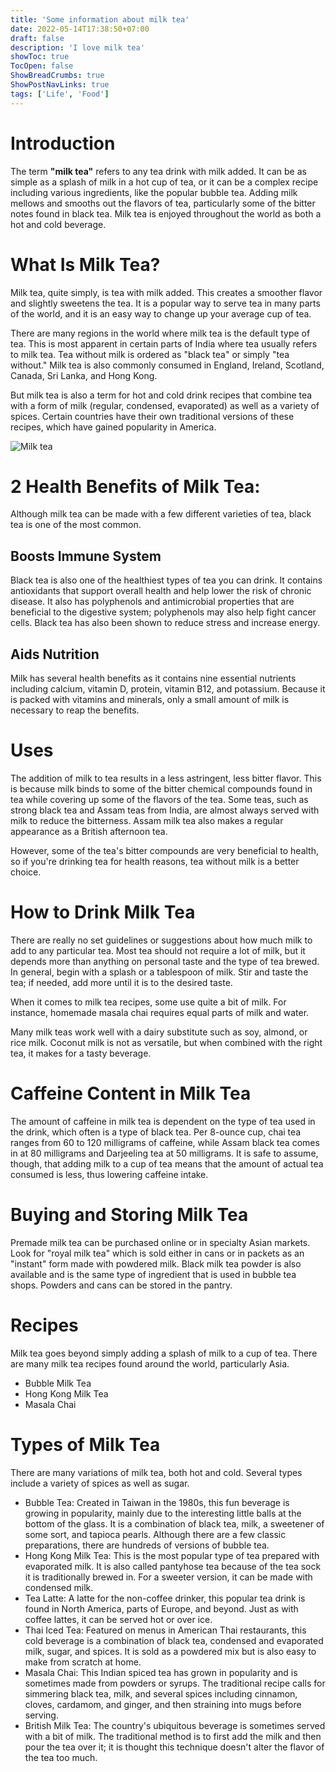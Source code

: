 ```yaml
---
title: 'Some information about milk tea'
date: 2022-05-14T17:38:50+07:00
draft: false
description: 'I love milk tea'
showToc: true
TocOpen: false
ShowBreadCrumbs: true
ShowPostNavLinks: true
tags: ['Life', 'Food']
---
```


# Introduction

The term **"milk tea"** refers to any tea drink with milk added. It can be as simple as a splash of milk in a hot cup of tea, or it can be a complex recipe including various ingredients, like the popular bubble tea. Adding milk mellows and smooths out the flavors of tea, particularly some of the bitter notes found in black tea. Milk tea is enjoyed throughout the world as both a hot and cold beverage.

# What Is Milk Tea?

Milk tea, quite simply, is tea with milk added. This creates a smoother flavor and slightly sweetens the tea. It is a popular way to serve tea in many parts of the world, and it is an easy way to change up your average cup of tea.​

There are many regions in the world where milk tea is the default type of tea. This is most apparent in certain parts of India where tea usually refers to milk tea. Tea without milk is ordered as "black tea" or simply "tea without." Milk tea is also commonly consumed in England, Ireland, Scotland, Canada, Sri Lanka, and Hong Kong.

But milk tea is also a term for hot and cold drink recipes that combine tea with a form of milk (regular, condensed, evaporated) as well as a variety of spices. Certain countries have their own traditional versions of these recipes, which have gained popularity in America.

![Milk tea](images/milk-tea/milk-tea.jpg)

# 2 Health Benefits of Milk Tea:

Although milk tea can be made with a few different varieties of tea, black tea is one of the most common.

## Boosts Immune System

Black tea is also one of the healthiest types of tea you can drink. It contains antioxidants that support overall health and help lower the risk of chronic disease. It also has polyphenols and antimicrobial properties that are beneficial to the digestive system; polyphenols may also help fight cancer cells. Black tea has also been shown to reduce stress and increase energy.

## Aids Nutrition

Milk has several health benefits as it contains nine essential nutrients including calcium, vitamin D, protein, vitamin B12, and potassium. Because it is packed with vitamins and minerals, only a small amount of milk is necessary to reap the benefits.

# Uses

The addition of milk to tea results in a less astringent, less bitter flavor. This is because milk binds to some of the bitter chemical compounds found in tea while covering up some of the flavors of the tea. Some teas, such as strong black tea and Assam teas from India, are almost always served with milk to reduce the bitterness. Assam milk tea also makes a regular appearance as a British afternoon tea.

However, some of the tea's bitter compounds are very beneficial to health, so if you're drinking tea for health reasons, tea without milk is a better choice.

# How to Drink Milk Tea

There are really no set guidelines or suggestions about how much milk to add to any particular tea. Most tea should not require a lot of milk, but it depends more than anything on personal taste and the type of tea brewed. In general, begin with a splash or a tablespoon of milk. Stir and taste the tea; if needed, add more until it is to the desired taste.

When it comes to milk tea recipes, some use quite a bit of milk. For instance, homemade masala chai requires equal parts of milk and water.​

Many milk teas work well with a dairy substitute such as soy, almond, or rice milk. Coconut milk is not as versatile, but when combined with the right tea, it makes for a tasty beverage.

# Caffeine Content in Milk Tea

The amount of caffeine in milk tea is dependent on the type of tea used in the drink, which often is a type of black tea. Per 8-ounce cup, chai tea ranges from 60 to 120 milligrams of caffeine, while Assam black tea comes in at 80 milligrams and Darjeeling tea at 50 milligrams. It is safe to assume, though, that adding milk to a cup of tea means that the amount of actual tea consumed is less, thus lowering caffeine intake.

# Buying and Storing Milk Tea

Premade milk tea can be purchased online or in specialty Asian markets. Look for "royal milk tea" which is sold either in cans or in packets as an "instant" form made with powdered milk. Black milk tea powder is also available and is the same type of ingredient that is used in bubble tea shops. Powders and cans can be stored in the pantry.

# Recipes

Milk tea goes beyond simply adding a splash of milk to a cup of tea. There are many milk tea recipes found around the world, particularly Asia.

- Bubble Milk Tea
- Hong Kong Milk Tea
- Masala Chai

# Types of Milk Tea

There are many variations of milk tea, both hot and cold. Several types include a variety of spices as well as sugar.

- Bubble Tea: Created in Taiwan in the 1980s, this fun beverage is growing in popularity, mainly due to the interesting little balls at the bottom of the glass. It is a combination of black tea, milk, a sweetener of some sort, and tapioca pearls. Although there are a few classic preparations, there are hundreds of versions of bubble tea.
- Hong Kong Milk Tea: This is the most popular type of tea prepared with evaporated milk. It is also called pantyhose tea because of the tea sock it is traditionally brewed in. For a sweeter version, it can be made with condensed milk.
- Tea Latte: A latte for the non-coffee drinker, this popular tea drink is found in North America, parts of Europe, and beyond. Just as with coffee lattes, it can be served hot or over ice.
- Thai Iced Tea: Featured on menus in American Thai restaurants, this cold beverage is a combination of black tea, condensed and evaporated milk, sugar, and spices. It is sold as a powdered mix but is also easy to make from scratch at home.
- Masala Chai: This Indian spiced tea has grown in popularity and is sometimes made from powders or syrups. The traditional recipe calls for simmering black tea, milk, and several spices including cinnamon, cloves, cardamom, and ginger, and then straining into mugs before serving.
- British Milk Tea: The country's ubiquitous beverage is sometimes served with a bit of milk. The traditional method is to first add the milk and then pour the tea over it; it is thought this technique doesn't alter the flavor of the tea too much.
